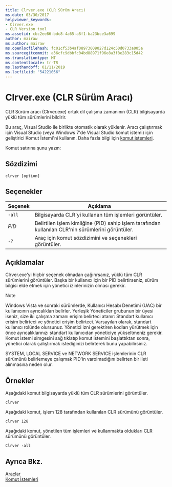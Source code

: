 ```yaml
---
title: Clrver.exe (CLR Sürüm Aracı)
ms.date: 03/30/2017
helpviewer_keywords:
- Clrver.exe
- CLR Version tool
ms.assetid: cbc2ee86-bdc8-4a65-a8f1-ba23bce3a699
author: mairaw
ms.author: mairaw
ms.openlocfilehash: fc01cf53b4af08973009027d124c50d0733a005a
ms.sourcegitcommit: a36cfc9dbbfc04bd88971f96e8a3f8e283c15d42
ms.translationtype: MT
ms.contentlocale: tr-TR
ms.lasthandoff: 01/11/2019
ms.locfileid: "54221056"
---
```

# <a name="clrverexe-clr-version-tool"></a>Clrver.exe (CLR Sürüm Aracı)
CLR Sürüm aracı (Clrver.exe) ortak dil çalışma zamanının (CLR) bilgisayarda yüklü tüm sürümlerini bildirir.  
  
 Bu araç, Visual Studio ile birlikte otomatik olarak yüklenir. Aracı çalıştırmak için Visual Studio (veya Windows 7'de Visual Studio komut istemi) için geliştirici Komut İstemi'ni kullanın. Daha fazla bilgi için [komut istemleri](../../../docs/framework/tools/developer-command-prompt-for-vs.md).  
  
 Komut satırına şunu yazın:  
  
## <a name="syntax"></a>Sözdizimi  
  
```  
clrver [option]  
```  
  
## <a name="options"></a>Seçenekler  
  
|Seçenek|Açıklama|  
|------------|-----------------|  
|`-all`|Bilgisayarda CLR'yi kullanan tüm işlemleri görüntüler.|  
|*PID*|Belirtilen işlem kimliğine (PID) sahip işlem tarafından kullanılan CLR'nin sürümlerini görüntüler.|  
|`-?`|Araç için komut sözdizimini ve seçenekleri görüntüler.|  
  
## <a name="remarks"></a>Açıklamalar  
 Clrver.exe'yi hiçbir seçenek olmadan çağırırsanız, yüklü tüm CLR sürümlerini görüntüler. Başka bir kullanıcı için bir PID belirtirseniz, sürüm bilgisi elde etmek için yönetici izinlerinizin olması gerekir.  
  
> [!NOTE]
>  Windows Vista ve sonraki sürümlerde, Kullanıcı Hesabı Denetimi (UAC) bir kullanıcının ayrıcalıkları belirler. Yerleşik Yöneticiler grubunun bir üyesi iseniz, size iki çalışma zamanı erişim belirteci atanır: Standart kullanıcı erişim belirteci ve yönetici erişim belirteci. Varsayılan olarak, standart kullanıcı rolünde olursunuz. Yönetici izni gerektiren kodları yürütmek için önce ayrıcalıklarınızı standart kullanıcıdan yöneticiye yükseltmeniz gerekir. Komut istemi simgesini sağ tıklatıp komut istemini başlattıktan sonra, yönetici olarak çalıştırmak istediğinizi belirterek bunu yapabilirsiniz.  
  
 SYSTEM, LOCAL SERVICE ve NETWORK SERVICE işlemlerinin CLR sürümünü belirlemeye çalışmak PID'in varolmadığını belirten bir ileti alınmasına neden olur.  
  
## <a name="examples"></a>Örnekler  
 Aşağıdaki komut bilgisayarda yüklü tüm CLR sürümlerini görüntüler.  
  
 `clrver`  
  
 Aşağıdaki komut, işlem 128 tarafından kullanılan CLR sürümünü görüntüler.  
  
 `clrver 128`  
  
 Aşağıdaki komut, yönetilen tüm işlemleri ve kullanmakta oldukları CLR sürümünü görüntüler.  
  
 `Clrver -all`  
  
## <a name="see-also"></a>Ayrıca Bkz.  
 [Araçlar](../../../docs/framework/tools/index.md)  
 [Komut İstemleri](../../../docs/framework/tools/developer-command-prompt-for-vs.md)
